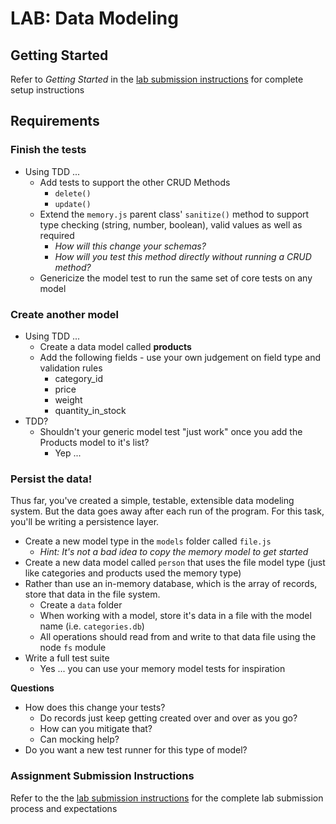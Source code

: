 # LAB: Data Modeling

## Getting Started
Refer to *Getting Started* in the [lab submission instructions](../../../reference/submission-instructions/labs/README.md) for complete setup instructions

## Requirements

### Finish the tests
* Using TDD ...
  * Add tests to support the other CRUD Methods
    * `delete()`
    * `update()`
  * Extend the `memory.js` parent class' `sanitize()` method to support type checking (string, number, boolean), valid values as well as required
    * *How will this change your schemas?*
    * *How will you test this method directly without running a CRUD method?*
  * Genericize the model test to run the same set of core tests on any model

### Create another model
* Using TDD ...
  * Create a data model called **products**
  * Add the following fields - use your own judgement on field type and validation rules
    * category_id
    * price
    * weight
    * quantity_in_stock
* TDD?
  * Shouldn't your generic model test "just work" once you add the Products model to it's list?
    * Yep ...

### Persist the data!
Thus far, you've created a simple, testable, extensible data modeling system.  But the data goes away after each run of the program. For this task, you'll be writing a persistence layer.

* Create a new model type in the `models` folder called `file.js`
  * *Hint: It's not a bad idea to copy the memory model to get started*
* Create a new data model called `person` that uses the file model type (just like categories and products used the memory type)
* Rather than use an in-memory database, which is the array of records, store that data in the file system.
  * Create a `data` folder
  * When working with a model, store it's data in a file with the model name (i.e. `categories.db`)
  * All operations should read from and write to that data file using the node `fs` module
* Write a full test suite
  * Yes ... you can use your memory model tests for inspiration

**Questions**
* How does this change your tests?
  * Do records just keep getting created over and over as you go?
  * How can you mitigate that?
  * Can mocking help?
* Do you want a new test runner for this type of model?


### Assignment Submission Instructions
Refer to the the [lab submission instructions](../../../reference/submission-instructions/labs/README.md) for the complete lab submission process and expectations
